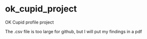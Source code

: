 # ok_cupid_project
OK Cupid profile project

The .csv file is too large for github, but I will put my findings in a pdf
